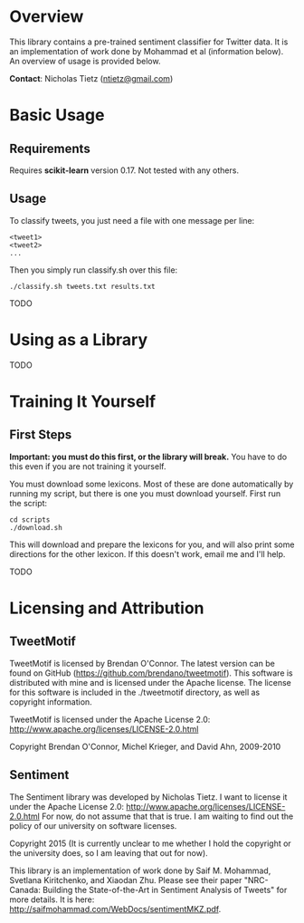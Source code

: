 Overview
========

This library contains a pre-trained sentiment classifier for Twitter data. It
is an implementation of work done by Mohammad et al (information below).
An overview of usage is provided below.

**Contact**: Nicholas Tietz (ntietz@gmail.com)

Basic Usage
===========

Requirements
------------

Requires **scikit-learn** version 0.17. Not tested with any others.

Usage
-----

To classify tweets, you just need a file with one message per line:

```
<tweet1>
<tweet2>
...
```

Then you simply run classify.sh over this file:

```
./classify.sh tweets.txt results.txt
```

TODO

Using as a Library
==================

TODO

Training It Yourself
====================

First Steps
-----------

**Important: you must do this first, or the library will break.**
You have to do this even if you are not training it yourself.

You must download some lexicons. Most of these are done automatically by running
my script, but there is one you must download yourself. First run the script:

```
cd scripts
./download.sh
```

This will download and prepare the lexicons for you, and will also print some
directions for the other lexicon. If this doesn't work, email me and I'll help.

TODO


Licensing and Attribution
=========================

TweetMotif
----------

TweetMotif is licensed by Brendan O'Connor. The latest version can be found on
GitHub (https://github.com/brendano/tweetmotif). This software is distributed
with mine and is licensed under the Apache license. The license for this
software is included in the ./tweetmotif directory, as well as copyright
information.

TweetMotif is licensed under the Apache License 2.0: http://www.apache.org/licenses/LICENSE-2.0.html

Copyright Brendan O'Connor, Michel Krieger, and David Ahn, 2009-2010

Sentiment
---------

The Sentiment library was developed by Nicholas Tietz. I want to license it
under the Apache License 2.0: http://www.apache.org/licenses/LICENSE-2.0.html
For now, do not assume that that is true. I am waiting to find out the policy
of our university on software licenses.

Copyright 2015 (It is currently unclear to me whether I hold the copyright or the university does, so I am leaving that out for now).

This library is an implementation of work done by Saif M. Mohammad, Svetlana
Kiritchenko, and Xiaodan Zhu. Please see their paper "NRC-Canada: Building the
State-of-the-Art in Sentiment Analysis of Tweets" for more details. It is
here: http://saifmohammad.com/WebDocs/sentimentMKZ.pdf.

